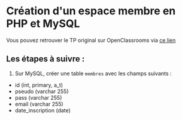 # Création d'un espace membre en PHP et MySQL

Vous pouvez retrouver le TP original sur OpenClassrooms via [ce lien](https://openclassrooms.com/fr/courses/918836-concevez-votre-site-web-avec-php-et-mysql/917948-tp-creez-un-espace-membres)

## Les étapes à suivre :

1. Sur MySQL, créer une table `membres` avec les champs suivants :
  - id (int, primary, a_t)
  - pseudo (varchar 255)
  - pass (varchar 255)
  - email (varchar 255)
  - date_inscription (date)
